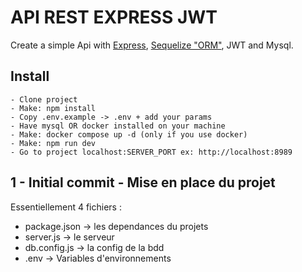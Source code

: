 # API REST EXPRESS JWT 

Create a simple Api with [Express](https://www.npmjs.com/package/express), [Sequelize "ORM"](https://sequelize.org/), JWT and Mysql.

## Install
```
- Clone project 
- Make: npm install
- Copy .env.example -> .env + add your params
- Have mysql OR docker installed on your machine
- Make: docker compose up -d (only if you use docker)
- Make: npm run dev
- Go to project localhost:SERVER_PORT ex: http://localhost:8989
```

## 1 - Initial commit - Mise en place du projet

Essentiellement 4 fichiers :

- package.json -> les dependances du projets
- server.js -> le serveur
- db.config.js -> la config de la bdd
- .env -> Variables d'environnements

